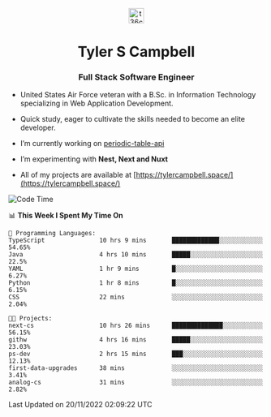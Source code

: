 <p align="center">
<a href="https://www.linkedin.com/in/t36campbell" target="blank"><img align="center" src="https://ik.imagekit.io/t36campbell/Portfolio/linkedin.png.original_m8bbGgPh6.png" alt="t36campbell" height="30" width="30" /></a>
</p>
<h1 align="center">Tyler S Campbell</h1>
<h3 align="center">Full Stack Software Engineer</h3>

* United States Air Force veteran with a B.Sc. in Information Technology specializing in Web Application Development. 

* Quick study, eager to cultivate the skills needed to become an elite developer.

* I’m currently working on [periodic-table-api](https://github.com/t36campbell/periodic-table-api)

* I’m experimenting with **Nest, Next and Nuxt**

* All of my projects are available at [https://tylercampbell.space/](https://tylercampbell.space/)

<!--START_SECTION:waka-->
![Code Time](http://img.shields.io/badge/Code%20Time-2%2C005%20hrs%2014%20mins-blue)

📊 **This Week I Spent My Time On** 

```text
💬 Programming Languages: 
TypeScript               10 hrs 9 mins       █████████████░░░░░░░░░░░░   54.65% 
Java                     4 hrs 10 mins       █████░░░░░░░░░░░░░░░░░░░░   22.5% 
YAML                     1 hr 9 mins         █░░░░░░░░░░░░░░░░░░░░░░░░   6.27% 
Python                   1 hr 8 mins         █░░░░░░░░░░░░░░░░░░░░░░░░   6.15% 
CSS                      22 mins             ░░░░░░░░░░░░░░░░░░░░░░░░░   2.04%

🐱‍💻 Projects: 
next-cs                  10 hrs 26 mins      ██████████████░░░░░░░░░░░   56.15% 
githw                    4 hrs 16 mins       █████░░░░░░░░░░░░░░░░░░░░   23.03% 
ps-dev                   2 hrs 15 mins       ███░░░░░░░░░░░░░░░░░░░░░░   12.13% 
first-data-upgrades      38 mins             ░░░░░░░░░░░░░░░░░░░░░░░░░   3.41% 
analog-cs                31 mins             ░░░░░░░░░░░░░░░░░░░░░░░░░   2.82%

```


 Last Updated on 20/11/2022 02:09:22 UTC
<!--END_SECTION:waka-->
